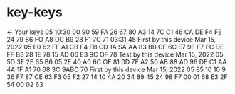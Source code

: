 # key-keys
← Your keys  05 10:30 00 90 59 FA 26 67 80 A3 14 7C C1 46 CA DE F4 FE 24 79 86 FO A8 DC B9 28 F1 7C 71 03:31 45 First by this device Mar 15, 2022  05 E0 62 FF A1 CB F4 FB CD 1A SA AA 83 BB CF 6C E7 9F F7 FC DE FF B3 28 1E 78 15 AD 06 E3 9C OF 78  Test by this device Mar 15, 2022  05 5D 3E 2E 65 B6 05 2E 40 A0 6C OF 81 0D 7F A2 50 AB 88 AD 96 DE C1 AA 4A 1F A1 70 68 3C 9ABC  70  First by this device Mar 15, 2022  05 85 10 10 9 36 F7 87 CE 63 F3 05 F2 27 14 10 4A 20 34 89 45 24 98 F7 00 01 68 E3 2F 54 00 02 63
